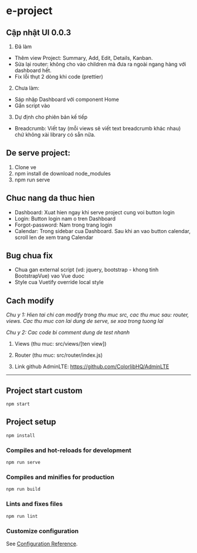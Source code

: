 # e-project

## Cập nhật UI 0.0.3

1. Đã làm

- Thêm view Project: Summary, Add, Edit, Details, Kanban.
- Sửa lại router: không cho vào children mà đưa ra ngoài ngang hàng với dashboard hết.
- Fix lỗi thụt 2 dòng khi code (prettier)

2. Chưa làm: 

- Sáp nhập Dashboard với component Home
- Gắn script vào

3. Dự định cho phiên bản kế tiếp

- Breadcrumb: Viết tay (mỗi views sẽ viết text breadcrumb khác nhau) chứ không xài library có sẵn nữa.

## De serve project:
1. Clone ve
2. npm install de download node_modules
3. npm run serve


## Chuc nang da thuc hien

- Dashboard: Xuat hien ngay khi serve project cung voi button login
- Login: Button login nam o tren Dashboard
- Forgot-password: Nam trong trang login
- Calendar: Trong sidebar cua Dashboard. Sau khi an vao button calendar, scroll len de xem trang
  Calendar

## Bug chua fix

- Chua gan external script (vd: jquery, bootstrap - khong tinh BootstrapVue) vao Vue duoc
- Style cua Vuetify override local style

## Cach modify

*Chu y 1: Hien tai chi can modify trong thu muc src, cac thu muc sau: router, views. Cac thu muc con lai dung de serve, se xoa trong tuong lai*

*Chu y 2: Cac code bi comment dung de test nhanh*

1. Views (thu muc: src/views/[ten view])
  
2. Router (thu muc: src/router/index.js)

3. Link github AdminLTE: https://github.com/ColorlibHQ/AdminLTE
  
---

## Project start custom

```
npm start
```

## Project setup

```
npm install
```

### Compiles and hot-reloads for development

```
npm run serve
```

### Compiles and minifies for production

```
npm run build
```

### Lints and fixes files

```
npm run lint
```

### Customize configuration

See [Configuration Reference](https://cli.vuejs.org/config/).
